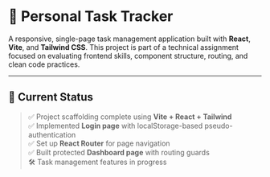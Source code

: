 # 📝 Personal Task Tracker

A responsive, single-page task management application built with **React**, **Vite**, and **Tailwind CSS**. This project is part of a technical assignment focused on evaluating frontend skills, component structure, routing, and clean code practices.

---

## 🚧 Current Status

> ✅ Project scaffolding complete using **Vite + React + Tailwind**  
> ✅ Implemented **Login page** with localStorage-based pseudo-authentication  
> ✅ Set up **React Router** for page navigation  
> ✅ Built protected **Dashboard page** with routing guards  
> 🛠 Task management features in progress

